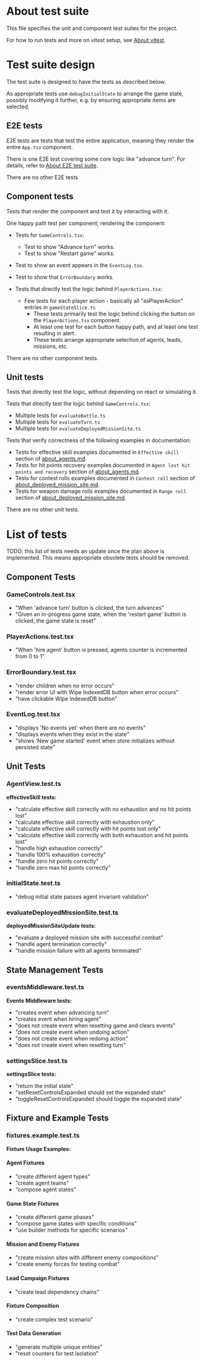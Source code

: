 # About test suite

This file specifies the unit and component test suites for the project.

For how to run tests and more on vitest setup, see [About vitest](../setup/about_vitest.md).

# Test suite design

The test suite is designed to have the tests as described below.

As appropriate tests use `debugInitialState` to arrange the game state, possibly modifying it further,
e.g. by ensuring appropriate items are selected.

## E2E tests

E2E tests are tests that test the entire application, meaning they render the entire `App.tsx` component.

There is one E2E test covering some core logic like "advance turn". For details, refer to [About E2E test suite](./about_e2e_test_suite.md).

There are no other E2E tests

## Component tests

Tests that render the component and test it by interacting with it.

One happy path test per component, rendering the component:

- Tests for `GameControls.tsx`:
  - Test to show "Advance turn" works.
  - Test to show "Restart game" works.

- Test to show an event appears in the `EventLog.tsx`.

- Test to show that `ErrorBoundary` works.

- Tests that directly test the logic behind `PlayerActions.tsx`:
  - Few tests for each player action - basically all "asPlayerAction" entries in `gameStateSlice.ts`
    - These tests primarily test the logic behind clicking the button on the `PlayerActions.tsx` component.
    - At least one test for each button happy path, and at least one test resulting in alert.
    - These tests arrange appropriate selection of agents, leads, missions, etc.

There are no other component tests.

## Unit tests

Tests that directly test the logic, without depending on react or simulating it.

Tests that directly test the logic behind `GameControls.tsx`:
- Multiple tests for `evaluateBattle.ts`
- Multiple tests for `evaluateTurn.ts`
- Multiple tests for `evaluateDeployedMissionSite.ts`

Tests that verify correctness of the following examples in documentation:

- Tests for effective skill examples documented in `Effective skill` section of [about_agents.md](about_agents.md).
- Tests for hit points recovery examples documented in `Agent lost hit points and recovery` section of [about_agents.md](about_agents.md).
- Tests for contest rolls examples documented in `Contest roll` section of [about_deployed_mission_site.md](about_deployed_mission_site.md).
- Tests for weapon damage rolls examples documented in `Range roll` section of [about_deployed_mission_site.md](about_deployed_mission_site.md).

There are no other unit tests.

# List of tests

TODO: this list of tests needs an update once the plan above is implemented. This means appropriate
obsolete tests should be removed.

## Component Tests

### GameControls.test.tsx

- "When 'advance turn' button is clicked, the turn advances"
- "Given an in-progress game state, when the 'restart game' button is clicked, the game state is reset"

### PlayerActions.test.tsx

- "When 'hire agent' button is pressed, agents counter is incremented from 0 to 1"

### ErrorBoundary.test.tsx

- "render children when no error occurs"
- "render error UI with Wipe IndexedDB button when error occurs"
- "have clickable Wipe IndexedDB button"

### EventLog.test.tsx

- "displays 'No events yet' when there are no events"
- "displays events when they exist in the state"
- "shows 'New game started' event when store initializes without persisted state"

## Unit Tests

### AgentView.test.ts

**effectiveSkill tests:**
- "calculate effective skill correctly with no exhaustion and no hit points lost"
- "calculate effective skill correctly with exhaustion only"
- "calculate effective skill correctly with hit points lost only"
- "calculate effective skill correctly with both exhaustion and hit points lost"
- "handle high exhaustion correctly"
- "handle 100% exhaustion correctly"
- "handle zero hit points correctly"
- "handle zero max hit points correctly"

### initialState.test.ts

- "debug initial state passes agent invariant validation"

### evaluateDeployedMissionSite.test.ts

**deployedMissionSiteUpdate tests:**
- "evaluate a deployed mission site with successful combat"
- "handle agent termination correctly"
- "handle mission failure with all agents terminated"

## State Management Tests

### eventsMiddleware.test.ts

**Events Middleware tests:**
- "creates event when advancing turn"
- "creates event when hiring agent"
- "does not create event when resetting game and clears events"
- "does not create event when undoing action"
- "does not create event when redoing action"
- "does not create event when resetting turn"

### settingsSlice.test.ts

**settingsSlice tests:**
- "return the initial state"
- "setResetControlsExpanded should set the expanded state"
- "toggleResetControlsExpanded should toggle the expanded state"

## Fixture and Example Tests

### fixtures.example.test.ts

**Fixture Usage Examples:**

#### Agent Fixtures

- "create different agent types"
- "create agent teams"
- "compose agent states"

#### Game State Fixtures

- "create different game phases"
- "compose game states with specific conditions"
- "use builder methods for specific scenarios"

#### Mission and Enemy Fixtures

- "create mission sites with different enemy compositions"
- "create enemy forces for testing combat"

#### Lead Campaign Fixtures

- "create lead dependency chains"

#### Fixture Composition

- "create complex test scenario"

#### Test Data Generation

- "generate multiple unique entities"
- "reset counters for test isolation"
